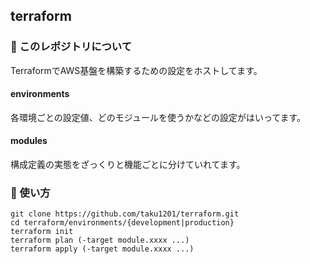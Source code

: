 ## terraform
### :notebook_with_decorative_cover: このレポジトリについて

TerraformでAWS基盤を構築するための設定をホストしてます。

#### environments

各環境ごとの設定値、どのモジュールを使うかなどの設定がはいってます。

#### modules

構成定義の実態をざっくりと機能ごとに分けていれてます。

### :rocket: 使い方

```
git clone https://github.com/taku1201/terraform.git
cd terraform/environments/{development|production}
terraform init
terraform plan (-target module.xxxx ...)
terraform apply (-target module.xxxx ...)
```